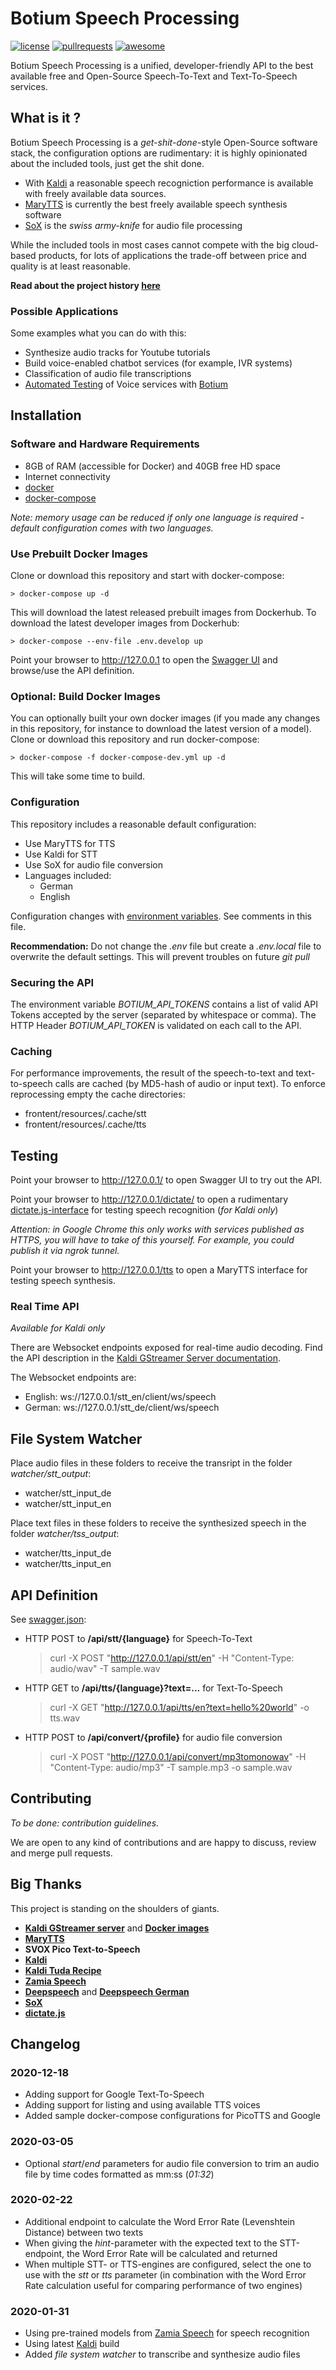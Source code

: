 # Botium Speech Processing

[![license](https://img.shields.io/github/license/mashape/apistatus.svg)]()
[![pullrequests](https://img.shields.io/badge/PR-welcome-green.svg)]()
[![awesome](https://img.shields.io/badge/Awesome-for%20sure!-green.svg)]()

Botium Speech Processing is a unified, developer-friendly API to the best available free and Open-Source Speech-To-Text and Text-To-Speech services.

## What is it ?

Botium Speech Processing is a *get-shit-done*-style Open-Source software stack, the configuration options are rudimentary: it is highly opinionated about the included tools, just get the shit done.

* With [Kaldi](https://kaldi-asr.org/) a reasonable speech recogniction performance is available with freely available data sources. 
* [MaryTTS](http://mary.dfki.de/) is currently the best freely available speech synthesis software
* [SoX](http://sox.sourceforge.net/) is the _swiss army-knife_ for audio file processing

While the included tools in most cases cannot compete with the big cloud-based products, for lots of applications the trade-off between price and quality is at least reasonable.

**Read about the project history [here](https://chatbotslife.com/full-blown-open-source-speech-processing-server-available-on-github-4fb88a54d338)**

### Possible Applications

Some examples what you can do with this:

* Synthesize audio tracks for Youtube tutorials
* Build voice-enabled chatbot services (for example, IVR systems)
* Classification of audio file transcriptions
* [Automated Testing](https://chatbotslife.com/testing-alexa-skills-with-avs-mocha-and-botium-f6c22549f66e) of Voice services with [Botium](https://medium.com/@floriantreml/botium-in-a-nutshell-part-1-overview-f8d0ceaf8fb4)

## Installation

### Software and Hardware Requirements

* 8GB of RAM (accessible for Docker) and 40GB free HD space
* Internet connectivity
* [docker](https://docs.docker.com/)
* [docker-compose](https://docs.docker.com/compose/)

_Note: memory usage can be reduced if only one language is required - default configuration comes with two languages._

### Use Prebuilt Docker Images

Clone or download this repository and start with docker-compose:

    > docker-compose up -d

This will download the latest released prebuilt images from Dockerhub. To download the latest developer images from Dockerhub:

    > docker-compose --env-file .env.develop up

Point your browser to http://127.0.0.1 to open the [Swagger UI](https://swagger.io/tools/swagger-ui/) and browse/use the API definition.

### Optional: Build Docker Images

You can optionally built your own docker images (if you made any changes in this repository, for instance to download the latest version of a model). Clone or download this repository and run docker-compose:

    > docker-compose -f docker-compose-dev.yml up -d

This will take some time to build.

### Configuration

This repository includes a reasonable default configuration:

* Use MaryTTS for TTS
* Use Kaldi for STT
* Use SoX for audio file conversion
* Languages included:
  * German
  * English

Configuration changes with [environment variables](./frontend/resources/.env). See comments in this file.

**Recommendation:** Do not change the _.env_ file but create a _.env.local_ file to overwrite the default settings. This will prevent troubles on future _git pull_

### Securing the API

The environment variable _BOTIUM_API_TOKENS_ contains a list of valid API Tokens accepted by the server (separated by whitespace or comma). The HTTP Header _BOTIUM_API_TOKEN_ is validated on each call to the API.

### Caching

For performance improvements, the result of the speech-to-text and text-to-speech calls are cached (by MD5-hash of audio or input text). To enforce reprocessing empty the cache directories:

* frontent/resources/.cache/stt
* frontent/resources/.cache/tts

## Testing

Point your browser to http://127.0.0.1/ to open Swagger UI to try out the API.

Point your browser to http://127.0.0.1/dictate/ to open a rudimentary [dictate.js-interface](https://github.com/Kaljurand/dictate.js) for testing speech recognition (_for Kaldi only_)

_Attention: in Google Chrome this only works with services published as HTTPS, you will have to take of this yourself. For example, you could publish it via ngrok tunnel._

Point your browser to http://127.0.0.1/tts to open a MaryTTS interface for testing speech synthesis.

### Real Time API
_Available for Kaldi only_

There are Websocket endpoints exposed for real-time audio decoding. Find the API description in the [Kaldi GStreamer Server documentation](https://github.com/alumae/kaldi-gstreamer-server#websocket-based-client-server-protocol).

The Websocket endpoints are:

* English: ws://127.0.0.1/stt_en/client/ws/speech
* German: ws://127.0.0.1/stt_de/client/ws/speech

## File System Watcher

Place audio files in these folders to receive the transript in the folder _watcher/stt_output_:

* watcher/stt_input_de
* watcher/stt_input_en

Place text files in these folders to receive the synthesized speech in the folder _watcher/tss_output_:

* watcher/tts_input_de
* watcher/tts_input_en

## API Definition

See [swagger.json](./frontend/src/swagger.json):

* HTTP POST to **/api/stt/{language}** for Speech-To-Text

    > curl -X POST "http://127.0.0.1/api/stt/en" -H "Content-Type: audio/wav" -T sample.wav

* HTTP GET to **/api/tts/{language}?text=...** for Text-To-Speech

    > curl -X GET "http://127.0.0.1/api/tts/en?text=hello%20world" -o tts.wav

* HTTP POST to **/api/convert/{profile}** for audio file conversion

    > curl -X POST "http://127.0.0.1/api/convert/mp3tomonowav" -H "Content-Type: audio/mp3" -T sample.mp3 -o sample.wav

## Contributing

_To be done: contribution guidelines._

We are open to any kind of contributions and are happy to discuss, review and merge pull requests.

## Big Thanks

This project is standing on the shoulders of giants.

* **[Kaldi GStreamer server](https://github.com/alumae/kaldi-gstreamer-server)** and **[Docker images](https://github.com/jcsilva/docker-kaldi-gstreamer-server)**
* **[MaryTTS](http://mary.dfki.de/)**
* **SVOX Pico Text-to-Speech**
* **[Kaldi](https://kaldi-asr.org/)**
* **[Kaldi Tuda Recipe](https://github.com/uhh-lt/kaldi-tuda-de)**
* **[Zamia Speech](https://github.com/gooofy/zamia-speech)**
* **[Deepspeech](https://github.com/mozilla/DeepSpeech)** and **[Deepspeech German](https://github.com/AASHISHAG/deepspeech-german)**
* **[SoX](http://sox.sourceforge.net/)**
* **[dictate.js](https://github.com/Kaljurand/dictate.js)**

## Changelog

### 2020-12-18

* Adding support for Google Text-To-Speech
* Adding support for listing and using available TTS voices
* Added sample docker-compose configurations for PicoTTS and Google

### 2020-03-05

* Optional _start_/_end_ parameters for audio file conversion to trim an audio file by time codes formatted as mm:ss (_01:32_)

### 2020-02-22

* Additional endpoint to calculate the Word Error Rate (Levenshtein Distance) between two texts
* When giving the _hint_-parameter with the expected text to the STT-endpoint, the Word Error Rate will be calculated and returned
* When multiple STT- or TTS-engines are configured, select the one to use with the _stt_ or _tts_ parameter (in combination with the Word Error Rate calculation useful for comparing performance of two engines)

### 2020-01-31

* Using pre-trained models from [Zamia Speech](https://github.com/gooofy/zamia-speech) for speech recognition
* Using latest [Kaldi](https://kaldi-asr.org/) build
* Added _file system watcher_ to transcribe and synthesize audio files
